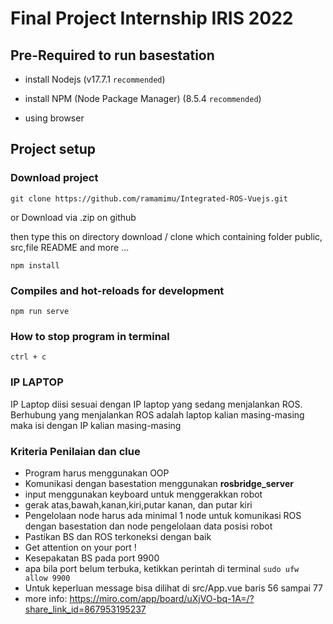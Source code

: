 # Final Project Internship IRIS 2022

## Pre-Required to run basestation

- install Nodejs (v17.7.1 `recommended`)

- install NPM (Node Package Manager) (8.5.4 `recommended`)

- using browser

## Project setup

### Download project

```
git clone https://github.com/ramamimu/Integrated-ROS-Vuejs.git
```

or Download via .zip on github

then type this on directory download / clone which containing folder public, src,file README and more ...

```
npm install
```

### Compiles and hot-reloads for development

```
npm run serve

```

### How to stop program in terminal

```
ctrl + c
```

### IP LAPTOP

IP Laptop diisi sesuai dengan IP laptop yang sedang menjalankan ROS. Berhubung yang menjalankan ROS adalah laptop kalian masing-masing maka isi dengan IP kalian masing-masing

### Kriteria Penilaian dan clue

- Program harus menggunakan OOP
- Komunikasi dengan basestation menggunakan **rosbridge_server**
- input menggunakan keyboard untuk menggerakkan robot
- gerak atas,bawah,kanan,kiri,putar kanan, dan putar kiri
- Pengelolaan node harus ada minimal 1 node untuk komunikasi ROS dengan basestation dan node pengelolaan data posisi robot
- Pastikan BS dan ROS terkoneksi dengan baik
- Get attention on your port !
- Kesepakatan BS pada port 9900
- apa bila port belum terbuka, ketikkan perintah di terminal `sudo ufw allow 9900`
- Untuk keperluan message bisa dilihat di src/App.vue baris 56 sampai 77
- more info: https://miro.com/app/board/uXjVO-bq-1A=/?share_link_id=867953195237

